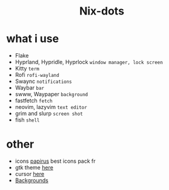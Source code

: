 <div align="center">
    <h1>Nix-dots</h1>
</div>

# what i use

- Flake
- Hyprland, Hypridle, Hyprlock `window manager, lock screen`
- Kitty `term`
- Rofi `rofi-wayland`
- Swaync `notifications`
- Waybar `bar`
- swww, Waypaper `background`
- fastfetch `fetch`
- neovim, lazyvim `text editor`
- grim and slurp `screen shot`
- fish `shell`

# other

- icons [papirus](https://github.com/PapirusDevelopmentTeam/papirus-icon-theme) best icons pack fr
- gtk theme [here](https://github.com/b65t/.theme)
- cursor [here](https://www.pling.com/p/2163665)
- [Backgrounds](https://github.com/b65t/Background)
